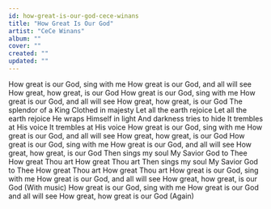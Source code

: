 ```yaml
---
id: how-great-is-our-god-cece-winans
title: "How Great Is Our God"
artist: "CeCe Winans"
album: ""
cover: ""
created: ""
updated: ""
---
```


How great is our God, sing with me
How great is our God, and all will see
How great, how great, is our God
How great is our God, sing with me
How great is our God, and all will see
How great, how great, is our God
The splendor of a King
Clothed in majesty
Let all the earth rejoice
Let all the earth rejoice
He wraps Himself in light
And darkness tries to hide
It trembles at His voice
It trembles at His voice
How great is our God, sing with me
How great is our God, and all will see
How great, how great, is our God
How great is our God, sing with me
How great is our God, and all will see
How great, how great, is our God
Then sings my soul
My Savior God to Thee
How great Thou art
How great Thou art
Then sings my soul
My Savior God to Thee
How great Thou art
How great Thou art
How great is our God, sing with me
How great is our God, and all will see
How great, how great, is our God
(With music)
How great is our God, sing with me
How great is our God and all will see
How great, how great is our God
(Again)